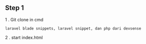 **Step 1**
--
1 . Git clone in cmd
```
laravel blade snippets, laravel snippet, dan php dari devsense
```
2 . start index.html
